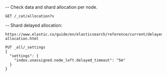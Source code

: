-- Check data and shard allocation per node.
```
GET /_cat/allocation?v
```

-- Shard delayed allocation:
```
https://www.elastic.co/guide/en/elasticsearch/reference/current/delayed-allocation.html
```
```
PUT _all/_settings
{
  "settings": {
    "index.unassigned.node_left.delayed_timeout": "5m"
  }
}

```
